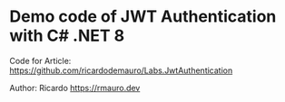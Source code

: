 # Demo code of JWT Authentication with C# .NET 8

Code for Article: https://github.com/ricardodemauro/Labs.JwtAuthentication

Author: Ricardo https://rmauro.dev
